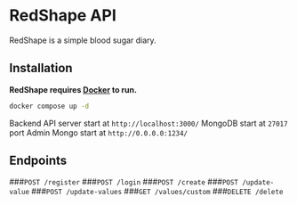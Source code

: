 # RedShape API

RedShape is a simple blood sugar diary.

## Installation

**RedShape requires [Docker](https://www.docker.com) to run.**

```sh
docker compose up -d
```

Backend API server start at `http://localhost:3000/`
MongoDB start at `27017` port
Admin Mongo start at `http://0.0.0.0:1234/`

## Endpoints
###`POST /register`
###`POST /login`
###`POST /create`
###`POST /update-value`
###`POST /update-values`
###`GET /values/custom`
###`DELETE /delete`

